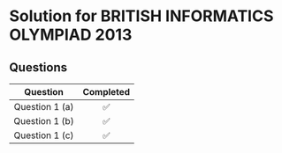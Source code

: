 # Solution for BRITISH INFORMATICS OLYMPIAD 2013

## Questions

|    Question    | Completed |
|:--------------:|:---------:|
| Question 1 (a) |     ✅     |
| Question 1 (b) |     ✅     |
| Question 1 (c) |     ✅     |
